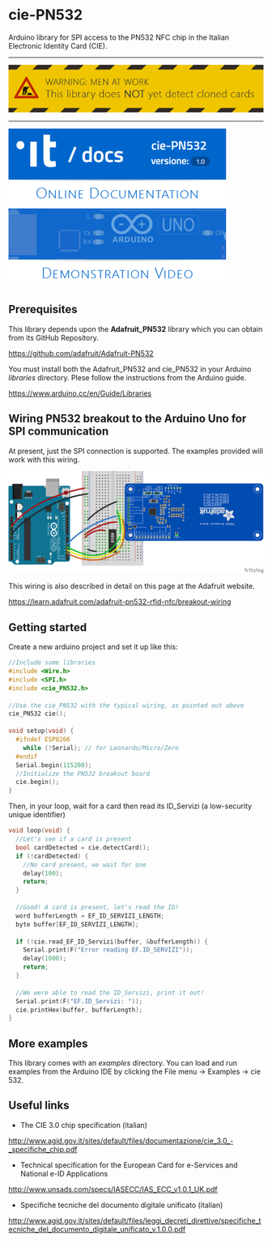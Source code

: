 # cie-PN532
Arduino library for SPI access to the PN532 NFC chip in the Italian Electronic Identity Card (CIE).

___
![Warning](images/warning.png "This library does NOT yet detect cloned cards")
___

[![Online documentation](images/documentation.png "Online documentation")](https://cie-pn532.azurewebsites.net) [![Demonstration video](images/video.png "Demonstration video")](https://www.youtube.com/watch?v=xGILUdw0EKQ)


## Prerequisites
This library depends upon the **Adafruit_PN532** library which you can obtain from its GitHub Repository.

https://github.com/adafruit/Adafruit-PN532

You must install both the Adafruit_PN532 and cie_PN532 in your Arduino _libraries_ directory.
Plese follow the instructions from the Arduino guide.

https://www.arduino.cc/en/Guide/Libraries


## Wiring PN532 breakout to the Arduino Uno for SPI communication
At present, just the SPI connection is supported. The examples provided will work with this wiring.

![images/pn532-wiring-spi.png](images/pn532-wiring-spi.png)

This wiring is also described in detail on this page at the Adafruit website.

https://learn.adafruit.com/adafruit-pn532-rfid-nfc/breakout-wiring

## Getting started

Create a new arduino project and set it up like this:
```C++
//Include some libraries
#include <Wire.h>
#include <SPI.h>
#include <cie_PN532.h>

//Use the cie_PN532 with the typical wiring, as pointed out above
cie_PN532 cie();

void setup(void) {
  #ifndef ESP8266
    while (!Serial); // for Leonardo/Micro/Zero
  #endif
  Serial.begin(115200);
  //Initialize the PN532 breakout board
  cie.begin();
}
```
Then, in your loop, wait for a card then read its ID_Servizi (a low-security unique identifier)

```C++
void loop(void) {
  //Let's see if a card is present
  bool cardDetected = cie.detectCard();
  if (!cardDetected) {
    //No card present, we wait for one
    delay(100);
    return;
  }

  //Good! A card is present, let's read the ID!
  word bufferLength = EF_ID_SERVIZI_LENGTH;
  byte buffer[EF_ID_SERVIZI_LENGTH];

  if (!cie.read_EF_ID_Servizi(buffer, &bufferLength)) {
    Serial.print(F("Error reading EF.ID_SERVIZI"));
    delay(1000);
    return;
  }

  //We were able to read the ID_Servizi, print it out!
  Serial.print(F("EF.ID_Servizi: "));
  cie.printHex(buffer, bufferLength);
}
```

## More examples
This library comes with an _examples_ directory. You can load and run examples from the Arduino IDE by clicking the File menu -> Examples -> cie 532.


## Useful links
 * The CIE 3.0 chip specification (italian)

 http://www.agid.gov.it/sites/default/files/documentazione/cie_3.0_-_specifiche_chip.pdf

 * Technical specification for the European Card for e-Services and National e-ID Applications

 http://www.unsads.com/specs/IASECC/IAS_ECC_v1.0.1_UK.pdf

 * Specifiche tecniche del documento digitale unificato (italian)
 
 http://www.agid.gov.it/sites/default/files/leggi_decreti_direttive/specifiche_tecniche_del_documento_digitale_unificato_v.1.0.0.pdf